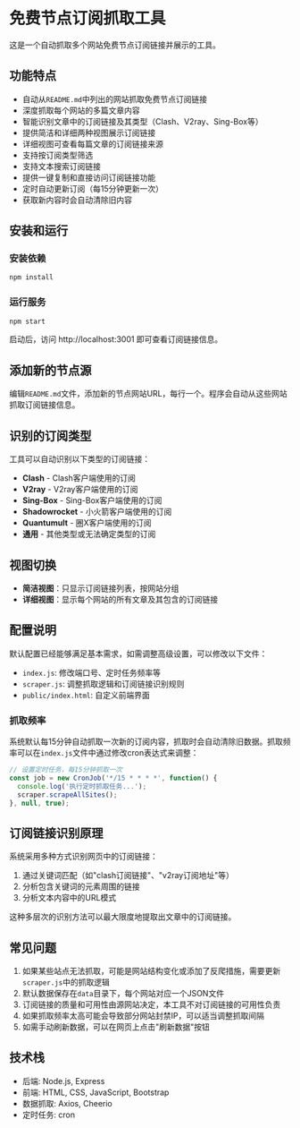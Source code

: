 # 免费节点订阅抓取工具

这是一个自动抓取多个网站免费节点订阅链接并展示的工具。

## 功能特点

- 自动从`README.md`中列出的网站抓取免费节点订阅链接
- 深度抓取每个网站的多篇文章内容
- 智能识别文章中的订阅链接及其类型（Clash、V2ray、Sing-Box等）
- 提供简洁和详细两种视图展示订阅链接
- 详细视图可查看每篇文章的订阅链接来源
- 支持按订阅类型筛选
- 支持文本搜索订阅链接
- 提供一键复制和直接访问订阅链接功能
- 定时自动更新订阅（每15分钟更新一次）
- 获取新内容时会自动清除旧内容

## 安装和运行

### 安装依赖

```bash
npm install
```

### 运行服务

```bash
npm start
```

启动后，访问 http://localhost:3001 即可查看订阅链接信息。

## 添加新的节点源

编辑`README.md`文件，添加新的节点网站URL，每行一个。程序会自动从这些网站抓取订阅链接信息。

## 识别的订阅类型

工具可以自动识别以下类型的订阅链接：

- **Clash** - Clash客户端使用的订阅
- **V2ray** - V2ray客户端使用的订阅
- **Sing-Box** - Sing-Box客户端使用的订阅
- **Shadowrocket** - 小火箭客户端使用的订阅
- **Quantumult** - 圈X客户端使用的订阅
- **通用** - 其他类型或无法确定类型的订阅

## 视图切换

- **简洁视图**：只显示订阅链接列表，按网站分组
- **详细视图**：显示每个网站的所有文章及其包含的订阅链接

## 配置说明

默认配置已经能够满足基本需求，如需调整高级设置，可以修改以下文件：

- `index.js`: 修改端口号、定时任务频率等
- `scraper.js`: 调整抓取逻辑和订阅链接识别规则
- `public/index.html`: 自定义前端界面

### 抓取频率

系统默认每15分钟自动抓取一次新的订阅内容，抓取时会自动清除旧数据。抓取频率可以在`index.js`文件中通过修改cron表达式来调整：

```javascript
// 设置定时任务，每15分钟抓取一次
const job = new CronJob('*/15 * * * *', function() {
  console.log('执行定时抓取任务...');
  scraper.scrapeAllSites();
}, null, true);
```

## 订阅链接识别原理

系统采用多种方式识别网页中的订阅链接：

1. 通过关键词匹配（如"clash订阅链接"、"v2ray订阅地址"等）
2. 分析包含关键词的元素周围的链接
3. 分析文本内容中的URL模式

这种多层次的识别方法可以最大限度地提取出文章中的订阅链接。

## 常见问题

1. 如果某些站点无法抓取，可能是网站结构变化或添加了反爬措施，需要更新`scraper.js`中的抓取逻辑
2. 默认数据保存在`data`目录下，每个网站对应一个JSON文件
3. 订阅链接的质量和可用性由源网站决定，本工具不对订阅链接的可用性负责
4. 如果抓取频率太高可能会导致部分网站封禁IP，可以适当调整抓取间隔
5. 如需手动刷新数据，可以在网页上点击"刷新数据"按钮

## 技术栈

- 后端: Node.js, Express
- 前端: HTML, CSS, JavaScript, Bootstrap
- 数据抓取: Axios, Cheerio
- 定时任务: cron